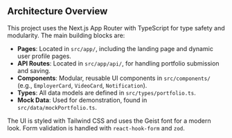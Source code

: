 ## Architecture Overview

This project uses the Next.js App Router with TypeScript for type safety and modularity. The main building blocks are:

- **Pages**: Located in `src/app/`, including the landing page and dynamic user profile pages.
- **API Routes**: Located in `src/app/api/`, for handling portfolio submission and saving.
- **Components**: Modular, reusable UI components in `src/components/` (e.g., `EmployerCard`, `VideoCard`, `Notification`).
- **Types**: All data models are defined in `src/types/portfolio.ts`.
- **Mock Data**: Used for demonstration, found in `src/data/mockPortfolio.ts`.

The UI is styled with Tailwind CSS and uses the Geist font for a modern look. Form validation is handled with `react-hook-form` and `zod`. 
